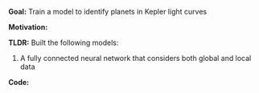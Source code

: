 <!-- ---
layout: page
title: identifying exoplanets in light curves
description: Using light curves to identify exoplanets (APMTH216 mini-project)
img: assets/img/exoplanet.png
importance: 4
category: course projects
--- -->

**Goal:** Train a model to identify planets in Kepler light curves

**Motivation:** 

**TLDR:** Built the following models:
1. A fully connected neural network that considers both global and local data 

**Code:** 
